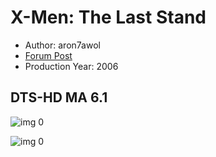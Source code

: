 # X-Men: The Last Stand

* Author: aron7awol
* [Forum Post](https://www.avsforum.com/threads/bass-eq-for-filtered-movies.2995212/post-56861116)
* Production Year: 2006

## DTS-HD MA 6.1

![img 0](https://i.imgur.com/vgvTfD8.jpg)

![img 0](https://i.imgur.com/iRMuT5F.jpg)


